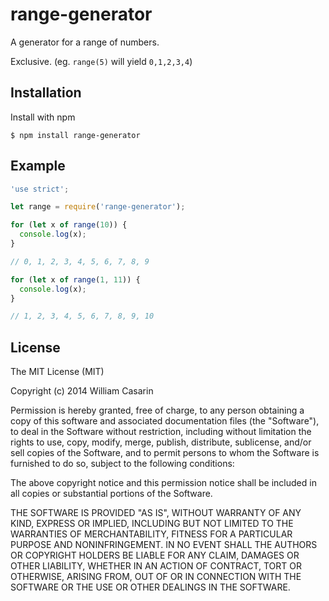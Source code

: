 
# range-generator

  A generator for a range of numbers.

  Exclusive. (eg. `range(5)` will yield `0,1,2,3,4`)

## Installation

  Install with npm

    $ npm install range-generator

## Example

```js
'use strict';

let range = require('range-generator');

for (let x of range(10)) {
  console.log(x);
}

// 0, 1, 2, 3, 4, 5, 6, 7, 8, 9

for (let x of range(1, 11)) {
  console.log(x);
}

// 1, 2, 3, 4, 5, 6, 7, 8, 9, 10

```

## License

  The MIT License (MIT)

  Copyright (c) 2014 William Casarin

  Permission is hereby granted, free of charge, to any person obtaining a copy
  of this software and associated documentation files (the "Software"), to deal
  in the Software without restriction, including without limitation the rights
  to use, copy, modify, merge, publish, distribute, sublicense, and/or sell
  copies of the Software, and to permit persons to whom the Software is
  furnished to do so, subject to the following conditions:

  The above copyright notice and this permission notice shall be included in
  all copies or substantial portions of the Software.

  THE SOFTWARE IS PROVIDED "AS IS", WITHOUT WARRANTY OF ANY KIND, EXPRESS OR
  IMPLIED, INCLUDING BUT NOT LIMITED TO THE WARRANTIES OF MERCHANTABILITY,
  FITNESS FOR A PARTICULAR PURPOSE AND NONINFRINGEMENT. IN NO EVENT SHALL THE
  AUTHORS OR COPYRIGHT HOLDERS BE LIABLE FOR ANY CLAIM, DAMAGES OR OTHER
  LIABILITY, WHETHER IN AN ACTION OF CONTRACT, TORT OR OTHERWISE, ARISING FROM,
  OUT OF OR IN CONNECTION WITH THE SOFTWARE OR THE USE OR OTHER DEALINGS IN
  THE SOFTWARE.

